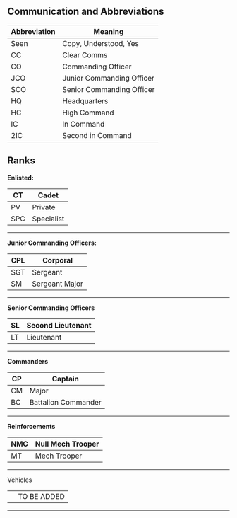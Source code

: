 ## Communication and Abbreviations

| Abbreviation | Meaning                   |
| ------------ | ------------------------- |
| Seen         | Copy, Understood, Yes     |
| CC           | Clear Comms               |
| CO           | Commanding Officer        |
| JCO          | Junior Commanding Officer |
| SCO          | Senior Commanding Officer |
| HQ           | Headquarters              |
| HC           | High Command              |
| IC           | In Command                |
| 2IC          | Second in Command         |

## Ranks
**Enlisted:**

| CT  | Cadet      |
| --- | ---------- |
| PV  | Private    |
| SPC | Specialist |
***
**Junior Commanding Officers:**

| CPL | Corporal       |
| --- | -------------- |
| SGT | Sergeant       |
| SM  | Sergeant Major |
***
**Senior Commanding Officers**  

| SL  | Second Lieutenant |
| --- | ----------------- |
| LT  | Lieutenant        |
***
**Commanders**

| CP  | Captain             |
| --- | ------------------- |
| CM  | Major               |
| BC  | Battalion Commander |

***
**Reinforcements**

| NMC | Null Mech Trooper |
| --- | ----------------- |
| MT  | Mech Trooper      |
***
Vehicles

|     |             |
| --- | ----------- |
|     | TO BE ADDED |
***
